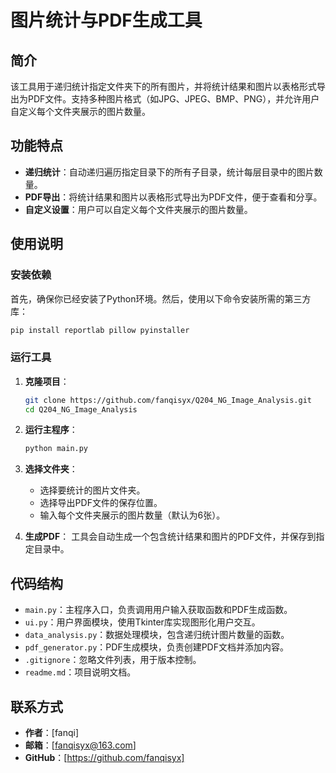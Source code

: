 # 图片统计与PDF生成工具

## 简介

该工具用于递归统计指定文件夹下的所有图片，并将统计结果和图片以表格形式导出为PDF文件。支持多种图片格式（如JPG、JPEG、BMP、PNG），并允许用户自定义每个文件夹展示的图片数量。

## 功能特点

- **递归统计**：自动递归遍历指定目录下的所有子目录，统计每层目录中的图片数量。
- **PDF导出**：将统计结果和图片以表格形式导出为PDF文件，便于查看和分享。
- **自定义设置**：用户可以自定义每个文件夹展示的图片数量。

## 使用说明

### 安装依赖

首先，确保你已经安装了Python环境。然后，使用以下命令安装所需的第三方库：

```bash
pip install reportlab pillow pyinstaller
```

### 运行工具

1. **克隆项目**：
    ```bash
    git clone https://github.com/fanqisyx/Q204_NG_Image_Analysis.git
    cd Q204_NG_Image_Analysis
    ```

2. **运行主程序**：
    ```bash
    python main.py
    ```

3. **选择文件夹**：
    - 选择要统计的图片文件夹。
    - 选择导出PDF文件的保存位置。
    - 输入每个文件夹展示的图片数量（默认为6张）。

4. **生成PDF**：
    工具会自动生成一个包含统计结果和图片的PDF文件，并保存到指定目录中。

## 代码结构

- `main.py`：主程序入口，负责调用用户输入获取函数和PDF生成函数。
- `ui.py`：用户界面模块，使用Tkinter库实现图形化用户交互。
- `data_analysis.py`：数据处理模块，包含递归统计图片数量的函数。
- `pdf_generator.py`：PDF生成模块，负责创建PDF文档并添加内容。
- `.gitignore`：忽略文件列表，用于版本控制。
- `readme.md`：项目说明文档。


## 联系方式

- **作者**：[fanqi]
- **邮箱**：[fanqisyx@163.com]
- **GitHub**：[https://github.com/fanqisyx]



